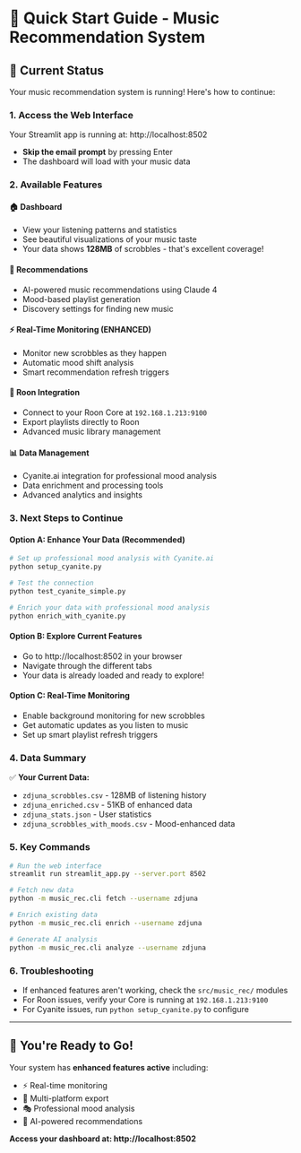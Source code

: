 # 🎵 Quick Start Guide - Music Recommendation System

## 🚀 Current Status
Your music recommendation system is running! Here's how to continue:

### 1. **Access the Web Interface**
Your Streamlit app is running at: http://localhost:8502
- **Skip the email prompt** by pressing Enter
- The dashboard will load with your music data

### 2. **Available Features**

#### 🏠 **Dashboard**
- View your listening patterns and statistics
- See beautiful visualizations of your music taste
- Your data shows **128MB** of scrobbles - that's excellent coverage!

#### 🎯 **Recommendations** 
- AI-powered music recommendations using Claude 4
- Mood-based playlist generation
- Discovery settings for finding new music

#### ⚡ **Real-Time Monitoring** (ENHANCED)
- Monitor new scrobbles as they happen
- Automatic mood shift analysis
- Smart recommendation refresh triggers

#### 🎵 **Roon Integration**
- Connect to your Roon Core at `192.168.1.213:9100`
- Export playlists directly to Roon
- Advanced music library management

#### 📊 **Data Management**
- Cyanite.ai integration for professional mood analysis
- Data enrichment and processing tools
- Advanced analytics and insights

### 3. **Next Steps to Continue**

#### Option A: **Enhance Your Data** (Recommended)
```bash
# Set up professional mood analysis with Cyanite.ai
python setup_cyanite.py

# Test the connection
python test_cyanite_simple.py

# Enrich your data with professional mood analysis
python enrich_with_cyanite.py
```

#### Option B: **Explore Current Features**
- Go to http://localhost:8502 in your browser
- Navigate through the different tabs
- Your data is already loaded and ready to explore!

#### Option C: **Real-Time Monitoring**
- Enable background monitoring for new scrobbles
- Get automatic updates as you listen to music
- Set up smart playlist refresh triggers

### 4. **Data Summary**
✅ **Your Current Data:**
- `zdjuna_scrobbles.csv` - 128MB of listening history
- `zdjuna_enriched.csv` - 51KB of enhanced data  
- `zdjuna_stats.json` - User statistics
- `zdjuna_scrobbles_with_moods.csv` - Mood-enhanced data

### 5. **Key Commands**
```bash
# Run the web interface
streamlit run streamlit_app.py --server.port 8502

# Fetch new data
python -m music_rec.cli fetch --username zdjuna

# Enrich existing data
python -m music_rec.cli enrich --username zdjuna

# Generate AI analysis
python -m music_rec.cli analyze --username zdjuna
```

### 6. **Troubleshooting**
- If enhanced features aren't working, check the `src/music_rec/` modules
- For Roon issues, verify your Core is running at `192.168.1.213:9100`
- For Cyanite issues, run `python setup_cyanite.py` to configure

---

## 🎉 You're Ready to Go!

Your system has **enhanced features active** including:
- ⚡ Real-time monitoring
- 🎵 Multi-platform export
- 🎭 Professional mood analysis
- 🧠 AI-powered recommendations

**Access your dashboard at: http://localhost:8502** 